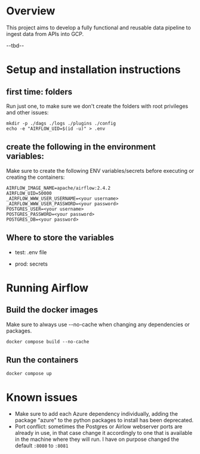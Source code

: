 # Overview

This project aims to develop a fully functional and reusable data pipeline to ingest data from APIs into GCP.

--tbd--


# Setup and installation instructions

## first time: folders

Run just one, to make sure we don't create the folders with root privileges and other issues:

```
mkdir -p ./dags ./logs ./plugins ./config
echo -e "AIRFLOW_UID=$(id -u)" > .env
```

## create the following in the environment variables:

Make sure to create the following ENV variables/secrets before executing or creating the containers:

```
AIRFLOW_IMAGE_NAME=apache/airflow:2.4.2   
AIRFLOW_UID=50000   
_AIRFLOW_WWW_USER_USERNAME=<your username>      
_AIRFLOW_WWW_USER_PASSWORD=<your password>      
POSTGRES_USER=<your username>   
POSTGRES_PASSWORD=<your password>   
POSTGRES_DB=<your password>   
```

## Where to store the variables

- test: .env file

- prod: secrets

# Running Airflow

## Build the docker images

Make sure to always use --no-cache when changing any dependencies or packages.

```docker compose build --no-cache```

## Run the containers
```docker compose up```


# Known issues

- Make sure to add each Azure dependency individually, adding the package "azure" to the python packages to install has been deprecated.
- Port conflict: sometimes the Postgres or Airlow webserver ports are already in use, in that case change it accordingly to one that is available in the machine where they will run. I have on purpose changed the default `:8080` to `:8081`